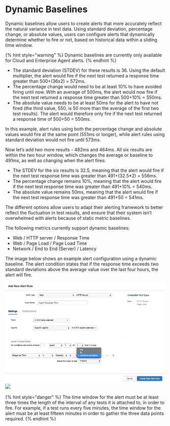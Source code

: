 # Dynamic Baselines

Dynamic baselines allow users to create alerts that more accurately reflect the natural variance in test data. Using standard deviation, percentage change, or absolute values, users can configure alerts that dynamically determine whether to fire or not, based on historical data within a sliding time window.

{% hint style="warning" %}
Dynamic baselines are currently only available for Cloud and Enterprise Agent alerts.
{% endhint %}

* The standard deviation \(STDEV\) for these results is 36. Using the default multiplier, the alert would fire if the next test returned a response time greater than 500+\(36x2\) = 572ms.
* The percentage change would need to be at least 10% to have avoided firing until now. With an average of 500ms, the alert would now fire if the next test returned a response time greater than 500+10% = 550ms.
* The absolute value needs to be at least 50ms for the alert to have not fired \(the third value, 550, is 50 more than the average of the first two test results\). The alert would therefore only fire if the next test returned a response time of 500+50 = 550ms.

In this example, alert rules using both the percentage change and absolute values would fire at the same point \(551ms or longer\), while alert rules using standard deviation would not fire until 573ms.  
  
Now let’s add two more results - 482ms and 464ms. All six results are within the two hour window, which changes the average or baseline to 491ms, as well as changing when the alert fires:

* The STDEV for the six results is 32.5, meaning that the alert would fire if the next test response time was greater than 491+\(32.5\*2\) = 556ms.
* The percentage change remains 10%, meaning that the alert would fire if the next test response time was greater than 491+10% = 540ms.
* The absolute value remains 50ms, meaning that the alert would fire if the next test response time was greater than 491+50 = 541ms.

The different options allow users to adapt their alerting framework to better reflect the fluctuation in test results, and ensure that their system isn’t overwhelmed with alerts because of static metric baselines.  
  
The following metrics currently support dynamic baselines:

* Web / HTTP server / Response Time
* Web / Page Load / Page Load Time
* Network / End to End \(Server\) / Latency

The image below shows an example alert configuration using a dynamic baseline. The alert condition states that if the response time exceeds two standard deviations above the average value over the last four hours, the alert will fire.

![](../.gitbook/assets/dynamic-baseline-example.png)
![](../.gitbook/assets/dynamic-baseline-example-two.png)

{% hint style="danger" %}
The time window for the alert must be at least three times the length of the interval of any tests it is attached to, in order to fire. For example, if a test runs every five minutes, the time window for the alert must be at least fifteen minutes in order to gather the three data points required.
{% endhint %}

